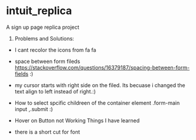 # intuit_replica
A sign up page replica project 

1. Problems and Solutions:

- I cant recolor the icons from fa fa 

- space between form fileds https://stackoverflow.com/questions/16379187/spacing-between-form-fields :)

- my cursor starts with right side on the filed. Its becuase i changed the text align to left instead of right.:)
- How to select spcific childreen of the container element .form-main input ,.submit :)
- Hover on Button not Working
Things I have learned

- there is a short cut for font
